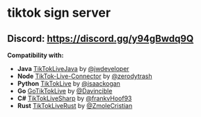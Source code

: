 # tiktok sign server
         
## Discord: <a href="https://discord.gg/y94gBwdq9Q">https://discord.gg/y94gBwdq9Q</a>
 
<b>Compatibility with:</b>
- **Java** [TikTokLiveJava](https://github.com/jwdeveloper/TikTokLiveJava) by [@jwdeveloper](https://github.com/jwdeveloper)
- **Node** [TikTok-Live-Connector](https://github.com/isaackogan/TikTok-Live-Connector) by [@zerodytrash](https://github.com/zerodytrash)
- **Python** [TikTokLive](https://github.com/isaackogan/TikTokLive) by [@isaackogan](https://github.com/isaackogan)
- **Go** [GoTikTokLive](https://github.com/Davincible/gotiktoklive) by [@Davincible](https://github.com/Davincible)
- **C#** [TikTokLiveSharp](https://github.com/frankvHoof93/TikTokLiveSharp) by [@frankvHoof93](https://github.com/frankvHoof93)
- **Rust** [TikTokLiveRust](https://github.com/jwdeveloper/TikTokLiveRust) by [@ZmoleCristian](https://github.com/jwdeveloper/TikTokLiveRust)
 
